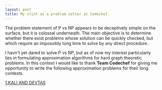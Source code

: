 ```yaml
---
layout: post
title: My stint as a problem setter at Codechef
---
```


The problem statement of P vs NP appears to be deceptively simple on the surface, but it is colossal underneath. The main objective is to determine whether there exist problems whose solution can be quickly checked, but which require an impossibly long time to solve by any direct procedure.

I havn't yet dared to solve P vs NP, but as of now my interest particularly lies in formulating approximation algorithms for hard graph theoretic problems. In this context I would like to thank **Team Codechef** for giving me opportunity to write the following approximation problems for their long contests. 

<a href="https://www.codechef.com/problems/KALKI">1.KALI AND DEVTAS</a>


